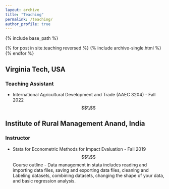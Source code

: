 ```yaml
---
layout: archive
title: "Teaching"
permalink: /teaching/
author_profile: true
---
```


{% include base_path %}

{% for post in site.teaching reversed %}
  {% include archive-single.html %}
{% endfor %}

## Virginia Tech, USA
### Teaching Assistant
- International Agricultural Development and Trade (AAEC 3204) - Fall 2022 
$$\\$$
## Institute of Rural Management Anand, India
### Instructor
- Stata for Econometric Methods for Impact Evaluation - Fall 2019
$$\\$$
Course outline - Data management in stata includes reading and importing data files, saving and exporting data files, cleaning and Labeling datasets, combining datasets, changing the shape of your data, and basic regression analysis.
